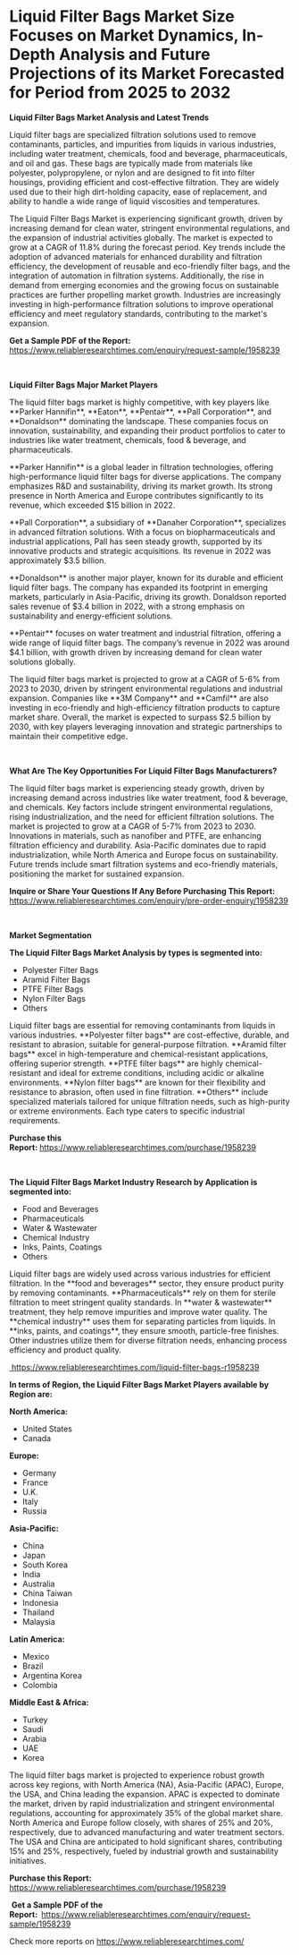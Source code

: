 <p><h1>Liquid Filter Bags Market Size Focuses on Market Dynamics, In-Depth Analysis and Future Projections of its Market Forecasted for Period from 2025 to 2032</h1></p><p><strong>Liquid Filter Bags Market Analysis and Latest Trends</strong></p>
<p><p>Liquid filter bags are specialized filtration solutions used to remove contaminants, particles, and impurities from liquids in various industries, including water treatment, chemicals, food and beverage, pharmaceuticals, and oil and gas. These bags are typically made from materials like polyester, polypropylene, or nylon and are designed to fit into filter housings, providing efficient and cost-effective filtration. They are widely used due to their high dirt-holding capacity, ease of replacement, and ability to handle a wide range of liquid viscosities and temperatures.</p><p>The Liquid Filter Bags Market is experiencing significant growth, driven by increasing demand for clean water, stringent environmental regulations, and the expansion of industrial activities globally. The market is expected to grow at a CAGR of 11.8% during the forecast period. Key trends include the adoption of advanced materials for enhanced durability and filtration efficiency, the development of reusable and eco-friendly filter bags, and the integration of automation in filtration systems. Additionally, the rise in demand from emerging economies and the growing focus on sustainable practices are further propelling market growth. Industries are increasingly investing in high-performance filtration solutions to improve operational efficiency and meet regulatory standards, contributing to the market's expansion.</p></p>
<p><strong>Get a Sample PDF of the Report:&nbsp;</strong> <a href="https://www.reliableresearchtimes.com/enquiry/request-sample/1958239?utm_campaign=2206&utm_medium=2&utm_source=Github&utm_content=ia&utm_term=25012025&utm_id=liquid-filter-bags">https://www.reliableresearchtimes.com/enquiry/request-sample/1958239</a></p>
<p>&nbsp;</p>
<p><strong>Liquid Filter Bags Major Market Players</strong></p>
<p><p>The liquid filter bags market is highly competitive, with key players like **Parker Hannifin**, **Eaton**, **Pentair**, **Pall Corporation**, and **Donaldson** dominating the landscape. These companies focus on innovation, sustainability, and expanding their product portfolios to cater to industries like water treatment, chemicals, food & beverage, and pharmaceuticals.</p><p>**Parker Hannifin** is a global leader in filtration technologies, offering high-performance liquid filter bags for diverse applications. The company emphasizes R&D and sustainability, driving its market growth. Its strong presence in North America and Europe contributes significantly to its revenue, which exceeded $15 billion in 2022.</p><p>**Pall Corporation**, a subsidiary of **Danaher Corporation**, specializes in advanced filtration solutions. With a focus on biopharmaceuticals and industrial applications, Pall has seen steady growth, supported by its innovative products and strategic acquisitions. Its revenue in 2022 was approximately $3.5 billion.</p><p>**Donaldson** is another major player, known for its durable and efficient liquid filter bags. The company has expanded its footprint in emerging markets, particularly in Asia-Pacific, driving its growth. Donaldson reported sales revenue of $3.4 billion in 2022, with a strong emphasis on sustainability and energy-efficient solutions.</p><p>**Pentair** focuses on water treatment and industrial filtration, offering a wide range of liquid filter bags. The company’s revenue in 2022 was around $4.1 billion, with growth driven by increasing demand for clean water solutions globally.</p><p>The liquid filter bags market is projected to grow at a CAGR of 5-6% from 2023 to 2030, driven by stringent environmental regulations and industrial expansion. Companies like **3M Company** and **Camfil** are also investing in eco-friendly and high-efficiency filtration products to capture market share. Overall, the market is expected to surpass $2.5 billion by 2030, with key players leveraging innovation and strategic partnerships to maintain their competitive edge.</p></p>
<p>&nbsp;</p>
<p><strong>What Are The Key Opportunities For Liquid Filter Bags Manufacturers?</strong></p>
<p><p>The liquid filter bags market is experiencing steady growth, driven by increasing demand across industries like water treatment, food & beverage, and chemicals. Key factors include stringent environmental regulations, rising industrialization, and the need for efficient filtration solutions. The market is projected to grow at a CAGR of 5-7% from 2023 to 2030. Innovations in materials, such as nanofiber and PTFE, are enhancing filtration efficiency and durability. Asia-Pacific dominates due to rapid industrialization, while North America and Europe focus on sustainability. Future trends include smart filtration systems and eco-friendly materials, positioning the market for sustained expansion.</p></p>
<p><strong>Inquire or Share Your Questions If Any Before Purchasing This Report:</strong> <a href="https://www.reliableresearchtimes.com/enquiry/pre-order-enquiry/1958239?utm_campaign=2206&utm_medium=2&utm_source=Github&utm_content=ia&utm_term=25012025&utm_id=liquid-filter-bags">https://www.reliableresearchtimes.com/enquiry/pre-order-enquiry/1958239</a></p>
<p>&nbsp;</p>
<p><strong>Market Segmentation</strong></p>
<p><strong>The Liquid Filter Bags Market Analysis by types is segmented into:</strong></p>
<p><ul><li>Polyester Filter Bags</li><li>Aramid Filter Bags</li><li>PTFE Filter Bags</li><li>Nylon Filter Bags</li><li>Others</li></ul></p>
<p><p>Liquid filter bags are essential for removing contaminants from liquids in various industries. **Polyester filter bags** are cost-effective, durable, and resistant to abrasion, suitable for general-purpose filtration. **Aramid filter bags** excel in high-temperature and chemical-resistant applications, offering superior strength. **PTFE filter bags** are highly chemical-resistant and ideal for extreme conditions, including acidic or alkaline environments. **Nylon filter bags** are known for their flexibility and resistance to abrasion, often used in fine filtration. **Others** include specialized materials tailored for unique filtration needs, such as high-purity or extreme environments. Each type caters to specific industrial requirements.</p></p>
<p><strong>Purchase this Report:&nbsp;</strong><a href="https://www.reliableresearchtimes.com/purchase/1958239?utm_campaign=2206&utm_medium=2&utm_source=Github&utm_content=ia&utm_term=25012025&utm_id=liquid-filter-bags">https://www.reliableresearchtimes.com/purchase/1958239</a></p>
<p>&nbsp;</p>
<p><strong>The Liquid Filter Bags Market Industry Research by Application is segmented into:</strong></p>
<p><ul><li>Food and Beverages</li><li>Pharmaceuticals</li><li>Water & Wastewater</li><li>Chemical Industry</li><li>Inks, Paints, Coatings</li><li>Others</li></ul></p>
<p><p>Liquid filter bags are widely used across various industries for efficient filtration. In the **food and beverages** sector, they ensure product purity by removing contaminants. **Pharmaceuticals** rely on them for sterile filtration to meet stringent quality standards. In **water & wastewater** treatment, they help remove impurities and improve water quality. The **chemical industry** uses them for separating particles from liquids. In **inks, paints, and coatings**, they ensure smooth, particle-free finishes. Other industries utilize them for diverse filtration needs, enhancing process efficiency and product quality.</p></p>
<p><a href="https://www.reliableresearchtimes.com/liquid-filter-bags-r1958239?utm_campaign=2206&utm_medium=2&utm_source=Github&utm_content=ia&utm_term=25012025&utm_id=liquid-filter-bags">&nbsp;https://www.reliableresearchtimes.com/liquid-filter-bags-r1958239</a></p>
<p><strong>In terms of Region, the Liquid Filter Bags Market Players available by Region are:</strong></p>
<p>
    <p> <strong> North America: </strong>
        <ul>
            <li>United States</li>
            <li>Canada</li>
        </ul>
        </p> 
    <p> <strong> Europe: </strong>
        <ul>
            <li>Germany</li>
            <li>France</li>
            <li>U.K.</li>
            <li>Italy</li>
            <li>Russia</li>
        </ul>
        </p> 
    <p> <strong> Asia-Pacific: </strong>
        <ul>
            <li>China</li>
            <li>Japan</li>
            <li>South Korea</li>
            <li>India</li>
            <li>Australia</li>
            <li>China Taiwan</li>
            <li>Indonesia</li>
            <li>Thailand</li>
            <li>Malaysia</li>
        </ul>
        </p> 
    <p> <strong> Latin America: </strong>
        <ul>
            <li>Mexico</li>
            <li>Brazil</li>
            <li>Argentina Korea</li>
            <li>Colombia</li>
        </ul>
        </p> 
    <p> <strong> Middle East & Africa: </strong>
        <ul>
            <li>Turkey</li>
            <li>Saudi</li>
            <li>Arabia</li>
            <li>UAE</li>
            <li>Korea</li>
        </ul>
    </p>
    </p>
<p><p>The liquid filter bags market is projected to experience robust growth across key regions, with North America (NA), Asia-Pacific (APAC), Europe, the USA, and China leading the expansion. APAC is expected to dominate the market, driven by rapid industrialization and stringent environmental regulations, accounting for approximately 35% of the global market share. North America and Europe follow closely, with shares of 25% and 20%, respectively, due to advanced manufacturing and water treatment sectors. The USA and China are anticipated to hold significant shares, contributing 15% and 25%, respectively, fueled by industrial growth and sustainability initiatives.</p></p>
<p><strong>Purchase this Report: </strong><a href="https://www.reliableresearchtimes.com/purchase/1958239?utm_campaign=2206&utm_medium=2&utm_source=Github&utm_content=ia&utm_term=25012025&utm_id=liquid-filter-bags">https://www.reliableresearchtimes.com/purchase/1958239</a></p>
<p>&nbsp;<strong>Get a Sample PDF of the Report:&nbsp;&nbsp;</strong><a href="https://www.reliableresearchtimes.com/enquiry/request-sample/1958239?utm_campaign=2206&utm_medium=2&utm_source=Github&utm_content=ia&utm_term=25012025&utm_id=liquid-filter-bags">https://www.reliableresearchtimes.com/enquiry/request-sample/1958239</a></p>
<p><strong></strong></p>
<p>Check more reports on <a href="https://www.reliableresearchtimes.com/?utm_campaign=2206&utm_medium=2&utm_source=Github&utm_content=ia&utm_term=25012025&utm_id=liquid-filter-bags">https://www.reliableresearchtimes.com/</a></p>